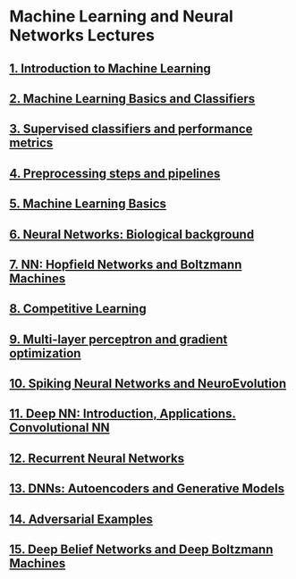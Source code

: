 # Machine Learning and Neural Networks Lectures

<h2><a href="2020_2021_MLNN_Lecture_1_b.html">1. Introduction to Machine Learning</a></h2>

<h2><a href="2020_2021_MLNN_Lecture_2c.html">2. Machine Learning Basics and Classifiers</a></h2>

<h2><a href="2020_2021_MLNN_Lecture_3b.html">3. Supervised classifiers and performance metrics</a></h2>

<h2><a href="2020_2021_MLNN_Lab_2.html">4. Preprocessing steps and pipelines</a></h2>

<h2><a href="2020_2021_MLNN_Lecture_5a.html">5. Machine Learning Basics</a></h2>

<h2><a href="2020_2021_MLNN_Lecture_6.html">6. Neural Networks: Biological background</a></h2>

<h2><a href="2020_2021_MLNN_Lecture_7_v2.html">7. NN: Hopfield Networks and Boltzmann Machines</a></h2>

<h2><a href="2020_2021_MLNN_Lecture_8_v1.html">8. Competitive Learning</a></h2>

<h2><a href="MLNN_Lecture_9_2020_2021_v2.html">9. Multi-layer perceptron and gradient optimization</a></h2>

<h2><a href="MLNN_Lecture_10_2020_2021_v1.html">10. Spiking Neural Networks and NeuroEvolution</a></h2>

<h2><a href="MLNN_Lecture_11_2020_2021.html">11. Deep NN: Introduction, Applications. Convolutional NN</a></h2>

<h2><a href="MLNN_Lecture_12_2020_2021.html">12. Recurrent Neural Networks</a></h2>

<h2><a href="MLNN_Lecture_13_2020_2021_b.html">13. DNNs: Autoencoders and Generative Models</a></h2>

<h2><a href="MLNN_Lecture_14_2020_2021.html">14. Adversarial Examples</a></h2>

<h2><a href="MLNN_Lecture_15_2020_2021.html">15. Deep Belief Networks and Deep Boltzmann Machines</a></h2>